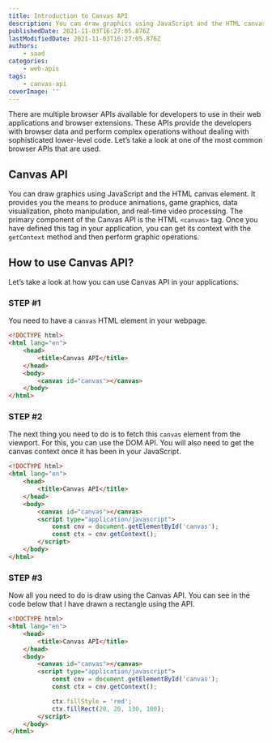 ```yaml
---
title: Introduction to Canvas API
description: You can draw graphics using JavaScript and the HTML canvas element. In this piece, you will get a small introduction about Canvas API and how you can use it in a website.
publishedDate: 2021-11-03T16:27:05.876Z
lastModifiedDate: 2021-11-03T16:27:05.876Z
authors:
    - saad
categories:
    - web-apis
tags:
    - canvas-api
coverImage: ''
---
```


<Lead>

There are multiple browser APIs available for developers to use in their web applications and browser extensions. These APIs provide the developers with browser data and perform complex operations without dealing with sophisticated lower-level code. Let’s take a look at one of the most common browser APIs that are used.

</Lead>

## Canvas API

You can draw graphics using JavaScript and the HTML canvas element. It provides you the means to produce animations, game graphics, data visualization, photo manipulation, and real-time video processing. The primary component of the Canvas API is the HTML `<canvas>` tag. Once you have defined this tag in your application, you can get its context with the `getContext` method and then perform graphic operations.

## How to use Canvas API?

Let’s take a look at how you can use Canvas API in your applications.

### STEP #1

You need to have a `canvas` HTML element in your webpage.

```html
<!DOCTYPE html>
<html lang="en">
	<head>
		<title>Canvas API</title>
	</head>
	<body>
		<canvas id="canvas"></canvas>
	</body>
</html>
```

### STEP #2

The next thing you need to do is to fetch this `canvas` element from the viewport. For this, you can use the DOM API. You will also need to get the canvas context once it has been in your JavaScript.

```html
<!DOCTYPE html>
<html lang="en">
	<head>
		<title>Canvas API</title>
	</head>
	<body>
		<canvas id="canvas"></canvas>
		<script type="application/javascript">
			const cnv = document.getElementById('canvas');
			const ctx = cnv.getContext();
		</script>
	</body>
</html>
```

### STEP #3

Now all you need to do is draw using the Canvas API. You can see in the code below that I have drawn a rectangle using the API.

```html
<!DOCTYPE html>
<html lang="en">
	<head>
		<title>Canvas API</title>
	</head>
	<body>
		<canvas id="canvas"></canvas>
		<script type="application/javascript">
			const cnv = document.getElementById('canvas');
			const ctx = cnv.getContext();

			ctx.fillStyle = 'red';
			ctx.fillRect(20, 20, 130, 100);
		</script>
	</body>
</html>
```

